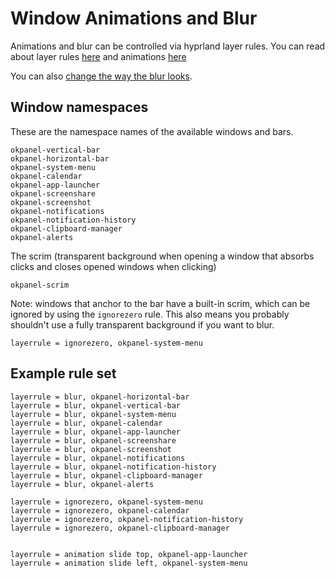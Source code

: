 # Window Animations and Blur

Animations and blur can be controlled via hyprland layer rules.
You can read about layer rules [here](https://wiki.hyprland.org/Configuring/Window-Rules/#layer-rules) and 
animations [here](https://wiki.hyprland.org/Configuring/Animations/#general)

You can also [change the way the blur looks](https://wiki.hyprland.org/Configuring/Variables/#blur).

## Window namespaces

These are the namespace names of the available windows and bars.

```
okpanel-vertical-bar
okpanel-horizontal-bar
okpanel-system-menu
okpanel-calendar
okpanel-app-launcher
okpanel-screenshare
okpanel-screenshot
okpanel-notifications
okpanel-notification-history
okpanel-clipboard-manager
okpanel-alerts
```

The scrim (transparent background when opening a window that absorbs clicks and closes opened windows when clicking)

```
okpanel-scrim
```

Note: windows that anchor to the bar have a built-in scrim, which can be ignored by using the `ignorezero` rule.
This also means you probably shouldn't use a fully transparent background if you want to blur.

```
layerrule = ignorezero, okpanel-system-menu
```

## Example rule set

```
layerrule = blur, okpanel-horizontal-bar
layerrule = blur, okpanel-vertical-bar
layerrule = blur, okpanel-system-menu
layerrule = blur, okpanel-calendar
layerrule = blur, okpanel-app-launcher
layerrule = blur, okpanel-screenshare
layerrule = blur, okpanel-screenshot
layerrule = blur, okpanel-notifications
layerrule = blur, okpanel-notification-history
layerrule = blur, okpanel-clipboard-manager
layerrule = blur, okpanel-alerts

layerrule = ignorezero, okpanel-system-menu
layerrule = ignorezero, okpanel-calendar
layerrule = ignorezero, okpanel-notification-history
layerrule = ignorezero, okpanel-clipboard-manager


layerrule = animation slide top, okpanel-app-launcher
layerrule = animation slide left, okpanel-system-menu

```
